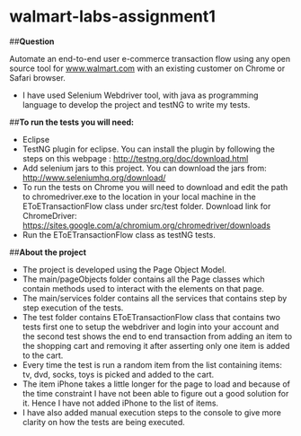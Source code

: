 # walmart-labs-assignment1

##**Question**

Automate an end-to-end user e-commerce transaction flow using any open source tool for www.walmart.com with an existing customer on Chrome or Safari browser.
* I have used Selenium Webdriver tool, with java as programming language to develop the project and testNG to write my tests.

##**To run the tests you will need:**

* Eclipse
* TestNG plugin for eclipse. You can install the plugin by following the steps on this webpage : http://testng.org/doc/download.html
* Add selenium jars to this project. You can download the jars from: http://www.seleniumhq.org/download/
* To run the tests on Chrome you will need to download and edit the path to chromedriver.exe to the location in your local machine in the EToETransactionFlow  class under src/test folder. Download link for ChromeDriver: https://sites.google.com/a/chromium.org/chromedriver/downloads
* Run the EToETransactionFlow class as testNG tests.

##**About the project**

* The project is developed using the Page Object Model.
* The main/pageObjects folder contains all the Page classes which contain methods used to interact with the elements on that page.
* The main/services folder contains all the services that contains step by step execution of the tests.
* The test folder contains EToETransactionFlow class that contains two tests first one to setup the webdriver and login into your account and the second test shows the end to end transaction from adding an item to the shopping cart and removing it after asserting only one item is added to the cart.
* Every time the test is run a random item from the list containing items: tv, dvd, socks, toys is picked and added to the cart.
* The item iPhone takes a little longer for the page to load and because of the time constraint I have not been able to figure out a good solution for it. Hence I have not added iPhone to the list of items.
* I have also added manual execution steps to the console to give more clarity on how the tests are being executed.

